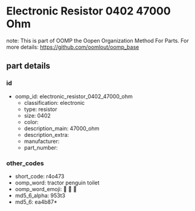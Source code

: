# Electronic Resistor 0402 47000 Ohm  

note: This is part of OOMP the Oopen Organization Method For Parts. For more details: https://github.com/oomlout/oomp_base

##  part details





### id
* oomp_id: electronic_resistor_0402_47000_ohm
  * classification: electronic
  * type: resistor
  * size: 0402
  * color: 
  * description_main: 47000_ohm
  * description_extra: 
  * manufacturer: 
  * part_number: 

### other_codes
* short_code: r4o473
* oomp_word: tractor penguin toilet
* oomp_word_emoji: :tractor: :penguin: :toilet:
* md5_6_alpha: 953t3
* md5_6: ea4b87* 